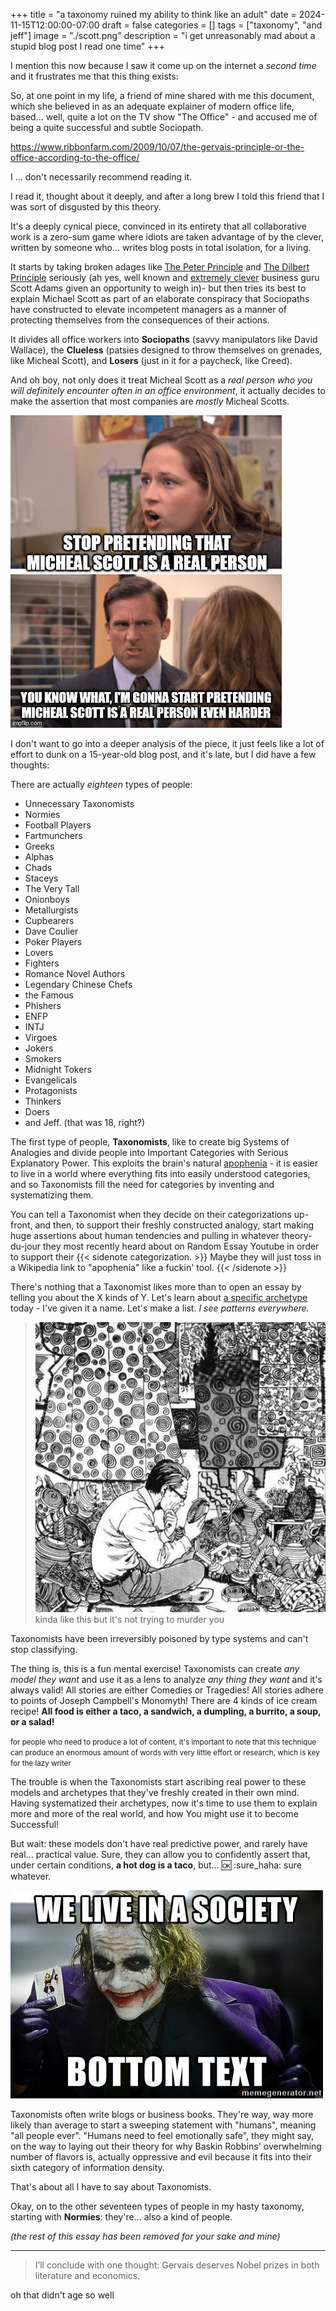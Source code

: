 +++
title = "a taxonomy ruined my ability to think like an adult"
date = 2024-11-15T12:00:00-07:00
draft = false
categories = []
tags = ["taxonomy", "and jeff"]
image = "./scott.png"
description = "i get unreasonably mad about a stupid blog post I read one time"
+++

I mention this now because I saw it come up on the internet a _second time_ and it frustrates me that this thing exists:

So, at one point in my life, a friend of mine shared with me this document, which she believed in as an adequate explainer of modern office life, based... well, quite a lot on the TV show "The Office" - and accused me of being a quite successful and subtle Sociopath.

<!--more-->

https://www.ribbonfarm.com/2009/10/07/the-gervais-principle-or-the-office-according-to-the-office/

I ... don't necessarily recommend reading it.

I read it, thought about it deeply, and after a long brew I told this friend that I was sort of disgusted by this theory.

It's a deeply cynical piece, convinced in its entirety that all collaborative work is a zero-sum game where idiots are taken advantage of by the clever, written by someone who... writes blog posts in total isolation, for a living.

It starts by taking broken adages like [The Peter Principle](https://en.wikipedia.org/wiki/Peter_principle) and [The Dilbert Principle](https://en.wikipedia.org/wiki/Dilbert_principle) seriously (ah yes, well known and [extremely clever](https://twitter.com/ScottAdamsSays/status/1750883071635927312) business guru Scott Adams given an opportunity to weigh in)- but then tries its best to explain Michael Scott as part of an elaborate conspiracy that Sociopaths have constructed to elevate incompetent managers as a manner of protecting themselves from the consequences of their actions.

It divides all office workers into **Sociopaths** (savvy manipulators like David Wallace), the **Clueless** (patsies designed to throw themselves on grenades, like Micheal Scott), and **Losers** (just in it for a paycheck, like Creed).

And oh boy, not only does it treat Micheal Scott as a _real person who you will definitely encounter often in an office environment_, it actually decides to make the assertion that most companies are _mostly_ Micheal Scotts.

![](./scott.png)

I don't want to go into a deeper analysis of the piece, it just feels like a lot of effort to dunk on a 15-year-old blog post, and it's late, but I did have a few thoughts:

There are actually _eighteen_ types of people:

* Unnecessary Taxonomists
* Normies
* Football Players
* Fartmunchers
* Greeks
* Alphas
* Chads
* Staceys
* The Very Tall
* Onionboys
* Metallurgists
* Cupbearers
* Dave Coulier
* Poker Players
* Lovers
* Fighters
* Romance Novel Authors
* Legendary Chinese Chefs
* the Famous
* Phishers
* ENFP
* INTJ
* Virgoes
* Jokers
* Smokers
* Midnight Tokers
* Evangelicals
* Protagonists
* Thinkers
* Doers
* and Jeff. (that was 18, right?)

The first type of people, **Taxonomists**, like to create big Systems of Analogies and divide people into Important Categories with Serious Explanatory Power. This exploits the brain's natural [apophenia](https://en.wikipedia.org/wiki/Apophenia) - it is easier to live in a world where everything fits into easily understood categories, and so Taxonomists fill the need for categories by inventing and systematizing them.

You can tell a Taxonomist when they decide on their categorizations up-front, and then, to support their freshly constructed analogy, start making huge assertions about human tendencies and pulling in whatever theory-du-jour they most recently heard about on Random Essay Youtube in order to support their {{< sidenote categorization. >}}
 Maybe they will just toss in a Wikipedia link to "apophenia" like a fuckin' tool.
{{< /sidenote >}}

There's nothing that a Taxonomist likes more than to open an essay by telling you about the X kinds of Y. Let's learn about [a specific archetype](https://randsinrepose.com/archives/how-to-lose-your-job-part-1/) today - I've given it a name. Let's make a list. _I see patterns everywhere._

> ![](./patterns.png)
> kinda like this but it's not trying to murder you

Taxonomists have been irreversibly poisoned by type systems and can't stop classifying.

The thing is, this is a fun mental exercise! Taxonomists can create _any model they want_ and use it as a lens to analyze _any thing they want_ and it's always valid! All stories are either Comedies or Tragedies! All stories adhere to points of Joseph Campbell's Monomyth! There are 4 kinds of ice cream recipe! **All food is either a taco, a sandwich, a dumpling, a burrito, a soup, or a salad!**

<small> for people who need to produce a lot of content, it's important to note that this technique can produce an enormous amount of words with very little effort or research, which is key for the lazy writer</small>

The trouble is when the Taxonomists start ascribing real power to these models and archetypes that they've freshly created in their own mind. Having systematized their archetypes, now it's time to use them to explain more and more of the real world, and how You might use it to become Successful!

But wait: these models don't have real predictive power, and rarely have real... practical value. Sure, they can allow you to confidently assert that, under certain conditions, **a hot dog is a taco**, but... :ok: :sure_haha: sure whatever.

![](./society.png)

Taxonomists often write blogs or business books. They're way, way more likely than average to start a sweeping statement with "humans", meaning "all people ever". "Humans need to feel emotionally safe", they might say, on the way to laying out their theory for why Baskin Robbins' overwhelming number of flavors is, actually oppressive and evil because it fits into their sixth category of information density.

That's about all I have to say about Taxonomists.

Okay, on to the other seventeen types of people in my hasty taxonomy, starting with **Normies**: they're... also a kind of people.

_(the rest of this essay has been removed for your sake and mine)_

-----

> I’ll conclude with one thought: Gervais deserves Nobel prizes in both literature and economics.

oh that didn't age so well
